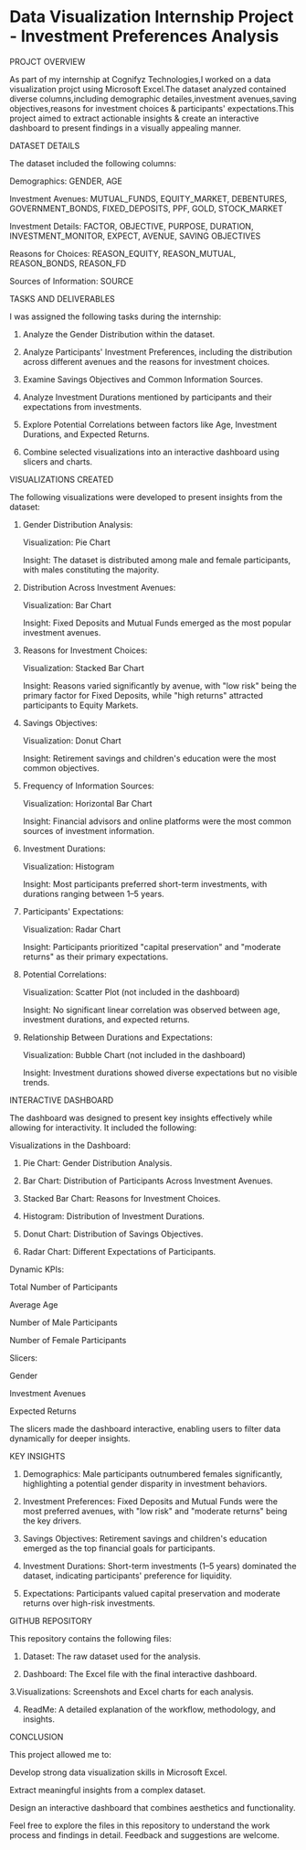 # Data Visualization Internship Project - Investment Preferences Analysis
PROJCT OVERVIEW

As part of my internship at Cognifyz Technologies,I worked on a data visualization projct using Microsoft Excel.The dataset analyzed contained diverse columns,including demographic detailes,investment avenues,saving objectives,reasons for investment choices & participants' expectations.This project aimed to extract actionable insights & create an interactive dashboard to present findings in a visually appealing manner.

DATASET DETAILS

The dataset included the following columns:

Demographics: GENDER, AGE

Investment Avenues: MUTUAL_FUNDS, EQUITY_MARKET, DEBENTURES, GOVERNMENT_BONDS, FIXED_DEPOSITS, PPF, GOLD, STOCK_MARKET

Investment Details: FACTOR, OBJECTIVE, PURPOSE, DURATION, INVESTMENT_MONITOR, EXPECT, AVENUE, SAVING OBJECTIVES

Reasons for Choices: REASON_EQUITY, REASON_MUTUAL, REASON_BONDS, REASON_FD

Sources of Information: SOURCE

TASKS AND DELIVERABLES

I was assigned the following tasks during the internship:

1. Analyze the Gender Distribution within the dataset.

2. Analyze Participants' Investment Preferences, including the distribution across different avenues and the reasons for investment choices.

3. Examine Savings Objectives and Common Information Sources.

4. Analyze Investment Durations mentioned by participants and their expectations from investments.

5. Explore Potential Correlations between factors like Age, Investment Durations, and Expected Returns.

6. Combine selected visualizations into an interactive dashboard using slicers and charts.

VISUALIZATIONS CREATED

The following visualizations were developed to present insights from the dataset:

1. Gender Distribution Analysis:

   Visualization: Pie Chart

   Insight: The dataset is distributed among male and female participants, with males constituting the majority.

2. Distribution Across Investment Avenues:

   Visualization: Bar Chart

   Insight: Fixed Deposits and Mutual Funds emerged as the most popular investment avenues.

3. Reasons for Investment Choices:

   Visualization: Stacked Bar Chart

   Insight: Reasons varied significantly by avenue, with "low risk" being the primary factor for Fixed Deposits, while "high returns" attracted participants to Equity Markets.

4. Savings Objectives:

   Visualization: Donut Chart

   Insight: Retirement savings and children's education were the most common objectives.

5. Frequency of Information Sources:

   Visualization: Horizontal Bar Chart

   Insight: Financial advisors and online platforms were the most common sources of investment information.

6. Investment Durations:

   Visualization: Histogram

   Insight: Most participants preferred short-term investments, with durations ranging between 1–5 years.

7. Participants' Expectations:

   Visualization: Radar Chart

   Insight: Participants prioritized "capital preservation" and "moderate returns" as their primary expectations.

8. Potential Correlations:

   Visualization: Scatter Plot (not included in the dashboard)

   Insight: No significant linear correlation was observed between age, investment durations, and expected returns.

9. Relationship Between Durations and Expectations:

   Visualization: Bubble Chart (not included in the dashboard)

   Insight: Investment durations showed diverse expectations but no visible trends.

INTERACTIVE DASHBOARD

The dashboard was designed to present key insights effectively while allowing for interactivity. It included the following:

Visualizations in the Dashboard:
1. Pie Chart: Gender Distribution Analysis.

2. Bar Chart: Distribution of Participants Across Investment Avenues.

3. Stacked Bar Chart: Reasons for Investment Choices.

4. Histogram: Distribution of Investment Durations.

5. Donut Chart: Distribution of Savings Objectives.

6. Radar Chart: Different Expectations of Participants.

Dynamic KPIs:

Total Number of Participants

Average Age

Number of Male Participants

Number of Female Participants

Slicers:

Gender

Investment Avenues

Expected Returns

The slicers made the dashboard interactive, enabling users to filter data dynamically for deeper insights.

KEY INSIGHTS

1. Demographics: Male participants outnumbered females significantly, highlighting a potential gender disparity in investment behaviors.

2. Investment Preferences: Fixed Deposits and Mutual Funds were the most preferred avenues, with "low risk" and "moderate returns" being the key drivers.

3. Savings Objectives: Retirement savings and children's education emerged as the top financial goals for participants.

4. Investment Durations: Short-term investments (1–5 years) dominated the dataset, indicating participants' preference for liquidity.

5. Expectations: Participants valued capital preservation and moderate returns over high-risk investments.

GITHUB REPOSITORY

This repository contains the following files:

1. Dataset: The raw dataset used for the analysis.

2. Dashboard: The Excel file with the final interactive dashboard.

3.Visualizations: Screenshots and Excel charts for each analysis.

4. ReadMe: A detailed explanation of the workflow, methodology, and insights.

CONCLUSION

This project allowed me to:

Develop strong data visualization skills in Microsoft Excel.

Extract meaningful insights from a complex dataset.

Design an interactive dashboard that combines aesthetics and functionality.

Feel free to explore the files in this repository to understand the work process and findings in detail. Feedback and suggestions are welcome.

